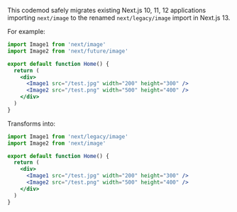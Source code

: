 This codemod safely migrates existing Next.js 10, 11, 12 applications importing `next/image` to the renamed `next/legacy/image` import in Next.js 13.

For example:

```jsx
import Image1 from 'next/image'
import Image2 from 'next/future/image'

export default function Home() {
  return (
    <div>
      <Image1 src="/test.jpg" width="200" height="300" />
      <Image2 src="/test.png" width="500" height="400" />
    </div>
  )
}
```

Transforms into:

```jsx
import Image1 from 'next/legacy/image'
import Image2 from 'next/image'

export default function Home() {
  return (
    <div>
      <Image1 src="/test.jpg" width="200" height="300" />
      <Image2 src="/test.png" width="500" height="400" />
    </div>
  )
}
```
